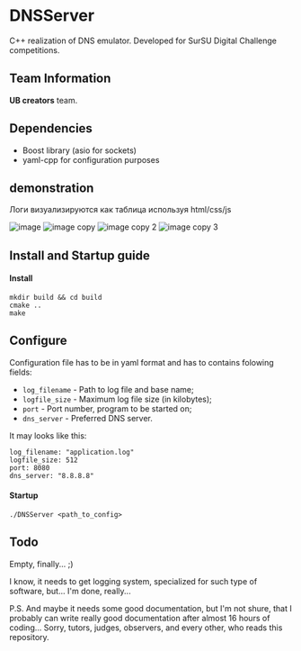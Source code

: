 # DNSServer

C++ realization of DNS emulator. Developed for SurSU Digital Challenge competitions.

## Team Information

**UB creators** team.

## Dependencies

- Boost library (asio for sockets)
- yaml-cpp for configuration purposes

## demonstration

Логи визуализируются как таблица используя html/css/js <br>

![image](https://github.com/user-attachments/assets/ba8be8bb-97c1-4adf-8305-cffbfb38ea24)
![image copy](https://github.com/user-attachments/assets/89e13a94-9064-4c00-a709-e81b1f047229)
![image copy 2](https://github.com/user-attachments/assets/ea4ecc72-5ae7-4008-bc18-2fef4a3a347a)
![image copy 3](https://github.com/user-attachments/assets/279e9a20-ee2e-4c3a-94ff-f24953fe1c99)

## Install and Startup guide

#### Install

    mkdir build && cd build
    cmake ..
    make

## Configure

Configuration file has to be in yaml format and has to contains folowing fields:

- `log_filename` - Path to log file and base name;
- `logfile_size` - Maximum log file size (in kilobytes);
- `port` - Port number, program to be started on;
- `dns_server` - Preferred DNS server.

It may looks like this:

    log_filename: "application.log"
    logfile_size: 512
    port: 8080
    dns_server: "8.8.8.8"

#### Startup

    ./DNSServer <path_to_config>

## Todo

Empty, finally... ;)

I know, it needs to get logging system, specialized for such type of software, but... I'm done, really...

P.S. And maybe it needs some good documentation, but I'm not shure, that I probably can write really good documentation after almost 16 hours of coding... Sorry, tutors, judges, observers, and every other, who reads this repository.
